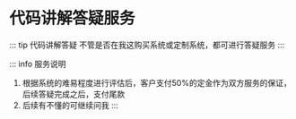 # 代码讲解答疑服务

::: tip 代码讲解答疑
不管是否在我这购买系统或定制系统，都可进行答疑服务
::: 

::: info 服务说明
1. 根据系统的难易程度进行评估后，客户支付50%的定金作为双方服务的保证，后续答疑完成之后，支付尾款
2. 后续有不懂的可继续问我
:::
